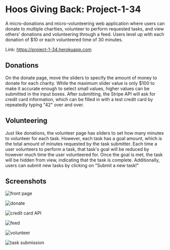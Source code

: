 # Hoos Giving Back: Project-1-34

A micro-donations and micro-volunteering web application where users can donate to multiple charities, volunteer to perform requested tasks, and view others' donations and volunteering through a feed. Users level up with each donation of $10 or each volunteered time of 30 minutes.

Link: https://project-1-34.herokuapp.com

## Donations

On the donate page, move the sliders to specify the amount of money to donate for each charity. While the maximum slider value is only $100 to make it accurate enough to select small values, higher values can be submitted in the input boxes. After submitting, the Stripe API will ask for credit card information, which can be filled in with a test credit card by repeatedly typing "42" over and over.

## Volunteering

Just like donations, the volunteer page has sliders to set how many minutes to volunteer for each task. However, each task has a goal amount, which is the total amount of minutes requested by the task submitter. Each time a user volunteers to perform a task, that task's goal will be reduced by however much time the user volunteered for. Once the goal is met, the task will be hidden from view, indicating that the task is complete. Additionally, users can submit new tasks by clicking on "Submit a new task!"

## Screenshots

![front page](https://github.com/awolffromspace/hoos-giving-back/blob/master/front_page.png?raw=true)

![donate](https://github.com/awolffromspace/hoos-giving-back/blob/master/donate.png?raw=true)

![credit card API](https://github.com/awolffromspace/hoos-giving-back/blob/master/credit_card_api.png?raw=true)

![feed](https://github.com/awolffromspace/hoos-giving-back/blob/master/feed.png?raw=true)

![volunteer](https://github.com/awolffromspace/hoos-giving-back/blob/master/volunteer.png?raw=true)

![task submission](https://github.com/awolffromspace/hoos-giving-back/blob/master/task_submission.png?raw=true)
